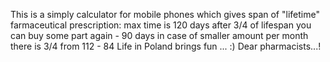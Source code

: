 This is a simply calculator for mobile phones which gives span of "lifetime" farmaceutical prescription:
max time is 120 days
after 3/4 of lifespan you can buy some part again - 90 days
in case of smaller amount per month there is 3/4 from 112 - 84
Life in Poland brings fun ... :)
Dear pharmacists...!
